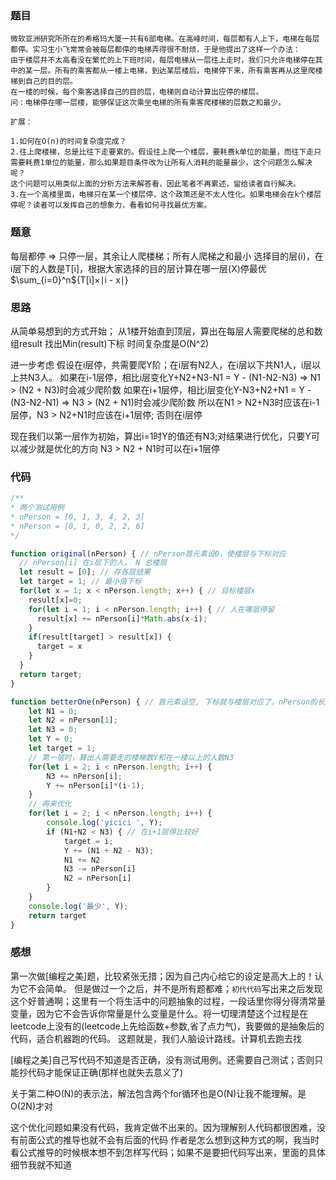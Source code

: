 ### 题目
```
微软亚洲研究所所在的希格玛大厦一共有6部电梯。在高峰时间，每层都有人上下，电梯在每层都停。实习生小飞常常会被每层都停的电梯弄得很不耐烦，于是他提出了这样一个办法：
由于楼层并不太高看没在繁忙的上下班时间，每层电梯从一层往上走时，我们只允许电梯停在其中的某一层。所有的乘客都从一楼上电梯，到达某层楼后，电梯停下来，所有乘客再从这里爬楼梯到自己的目的层。
在一楼的时候，每个乘客选择自己的目的层，电梯则自动计算出应停的楼层。
问：电梯停在哪一层楼，能够保证这次乘坐电梯的所有乘客爬楼梯的层数之和最少。

扩展：

1.如何在O(n)的时间复杂度完成？
2.往上爬楼梯，总是比往下走要累的。假设往上爬一个楼层，要耗费k单位的能量，而往下走只需要耗费1单位的能量，那么如果题目条件改为让所有人消耗的能量最少，这个问题怎么解决呢？
这个问题可以用类似上面的分析方法来解答看，因此笔者不再累述，留给读者自行解决。
3.在一个高楼里面，电梯只在某一个楼层停，这个政策还是不太人性化。如果电梯会在k个楼层停呢？读者可以发挥自己的想象力，看看如何寻找最优方案。
```

### 题意
每层都停 => 只停一层，其余让人爬楼梯；所有人爬梯之和最小
选择目的层(i)，在i层下的人数是T[i]，根据大家选择的目的层计算在哪一层(X)停最优
$\sum_{i=0}^n$$\lbrace$T[i]$\times$$\mid$i - x$\mid$$\rbrace$

### 思路
从简单易想到的方式开始；
从1楼开始直到顶层，算出在每层人需要爬梯的总和数组result
找出Min(result)下标
时间复杂度是O(N^2)

进一步考虑
假设在i层停，共需要爬Y阶；在i层有N2人，在i层以下共N1人，i层以上共N3人。
如果在i-1层停，相比i层变化Y+N2+N3-N1 = Y - (N1-N2-N3) => N1 > (N2 + N3)时会减少爬阶数
如果在i+1层停，相比i层变化Y-N3+N2+N1 = Y - (N3-N2-N1) => N3 > (N2 + N1)时会减少爬阶数
所以在N1 > N2+N3时应该在i-1层停，N3 > N2+N1时应该在i+1层停; 否则在i层停

现在我们以第一层作为初始，算出i=1时Y的值还有N3;对结果进行优化，只要Y可以减少就是优化的方向
N3 > N2 + N1时可以在i+1层停

### 代码
```js
/**
* 两个测试用例
* nPerson = [0, 1, 3, 4, 2, 3]
* nPerson = [0, 1, 0, 2, 2, 6]
*/

function original(nPerson) { // nPerson首元素设0，使楼层与下标对应
  // nPerson[i] 在i层下的人， N 总楼层
  let result = [0]; // 存各层结果
  let target = 1; // 最小值下标
  for(let x = 1; x < nPerson.length; x++) { // 目标楼层x
    result[x]=0;
    for(let i = 1; i < nPerson.length; i++) { // 人在哪层停留
      result[x] += nPerson[i]*Math.abs(x-i);
    }
    if(result[target] > result[x]) {
      target = x
    }
  }
  return target;
}

function betterOne(nPerson) { // 首元素设空, 下标就与楼层对应了，nPerson的长度-1就是楼层数
    let N1 = 0;
    let N2 = nPerson[1];
    let N3 = 0;
    let Y = 0;
    let target = 1;
    // 第一层时，算出人需要走的楼梯数Y和在一楼以上的人数N3
    for(let i = 2; i < nPerson.length; i++) {
        N3 += nPerson[i];
        Y += nPerson[i]*(i-1);
    }
    // 再来优化
    for(let i = 2; i < nPerson.length; i++) {
		console.log('yicici ', Y);
        if (N1+N2 < N3) { // 在i+1层停比较好
            target = i;
            Y += (N1 + N2 - N3);
            N1 += N2
            N3 -= nPerson[i]
            N2 = nPerson[i]
        }
    }
	console.log('最少', Y);
    return target
}
```

### 感想
第一次做[编程之美]题，比较紧张无措；因为自己内心给它的设定是高大上的！认为它不会简单。
但是做过一个之后，并不是所有题都难；`初代代码`写出来之后发现这个好普通啊；这里有一个将生活中的问题抽象的过程，一段话里你得分得清常量变量，因为它不会告诉你常量是什么变量是什么。将一切理清楚这个过程是在leetcode上没有的(leetcode上先给函数+参数,省了点力气)，我要做的是抽象后的代码，适合机器跑的代码。
这题就是，我们人脑设计路线。计算机去跑去找

[编程之美]自己写代码不知道是否正确，没有测试用例。还需要自己测试；否则只能抄代码才能保证正确(那样也就失去意义了)

关于第二种O(N)的表示法，解法包含两个for循环也是O(N)让我不能理解。是O(2N)才对

这个优化问题如果没有代码，我肯定做不出来的。因为理解别人代码都很困难，没有前面公式的推导也就不会有后面的代码
作者是怎么想到这种方式的啊，我当时看公式推导的时候根本想不到怎样写代码；如果不是要把代码写出来，里面的具体细节我就不知道
